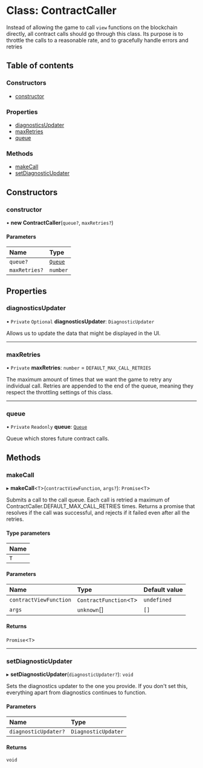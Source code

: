 # Class: ContractCaller

Instead of allowing the game to call `view` functions on the blockchain directly, all contract
calls should go through this class. Its purpose is to throttle the calls to a reasonable rate,
and to gracefully handle errors and retries

## Table of contents

### Constructors

- [constructor](ContractCaller.md#constructor)

### Properties

- [diagnosticsUpdater](ContractCaller.md#diagnosticsupdater)
- [maxRetries](ContractCaller.md#maxretries)
- [queue](ContractCaller.md#queue)

### Methods

- [makeCall](ContractCaller.md#makecall)
- [setDiagnosticUpdater](ContractCaller.md#setdiagnosticupdater)

## Constructors

### constructor

• **new ContractCaller**(`queue?`, `maxRetries?`)

#### Parameters

| Name | Type |
| :------ | :------ |
| `queue?` | [`Queue`](../interfaces/Queue.md) |
| `maxRetries?` | `number` |

## Properties

### diagnosticsUpdater

• `Private` `Optional` **diagnosticsUpdater**: `DiagnosticUpdater`

Allows us to update the data that might be displayed in the UI.

___

### maxRetries

• `Private` **maxRetries**: `number` = `DEFAULT_MAX_CALL_RETRIES`

The maximum amount of times that we want the game to retry any individual call. Retries are
appended to the end of the queue, meaning they respect the throttling settings of this class.

___

### queue

• `Private` `Readonly` **queue**: [`Queue`](../interfaces/Queue.md)

Queue which stores future contract calls.

## Methods

### makeCall

▸ **makeCall**<`T`\>(`contractViewFunction`, `args?`): `Promise`<`T`\>

Submits a call to the call queue. Each call is retried a maximum of
ContractCaller.DEFAULT_MAX_CALL_RETRIES times. Returns a promise that resolves if the call was
successful, and rejects if it failed even after all the retries.

#### Type parameters

| Name |
| :------ |
| `T` |

#### Parameters

| Name | Type | Default value |
| :------ | :------ | :------ |
| `contractViewFunction` | `ContractFunction`<`T`\> | `undefined` |
| `args` | `unknown`[] | `[]` |

#### Returns

`Promise`<`T`\>

___

### setDiagnosticUpdater

▸ **setDiagnosticUpdater**(`diagnosticUpdater?`): `void`

Sets the diagnostics updater to the one you provide. If you don't set this, everything apart
from diagnostics continues to function.

#### Parameters

| Name | Type |
| :------ | :------ |
| `diagnosticUpdater?` | `DiagnosticUpdater` |

#### Returns

`void`
